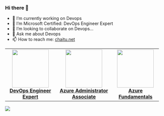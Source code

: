 ### Hi there 👋


- 🔭 I’m currently working on Devops
- 🌱 I’m Microsoft Certified: DevOps Engineer Expert
- 👯 I’m looking to collaborate on Devops...
- 💬 Ask me about Devops
- 📫 How to reach me: [chaitu.net](https://chaitu.net)

<center>
<table>
  <tr>
    <td align="center"><a href="https://learn.microsoft.com/api/credentials/share/en-in/chandrachaitanya/72542FDF6E2A457?sharingId=7DC835F69DC191C9"><img src="https://docs.microsoft.com/en-us/media/learn/certification/badges/microsoft-certified-expert-badge.svg" width="120px;" height="125px;" /><br /><b>DevOps Engineer Expert</b></a>        </td>
    <td align="center"><a href="https://learn.microsoft.com/api/credentials/share/en-in/chandrachaitanya/1FACAE7ACF7B7E50?sharingId=7DC835F69DC191C9"><img src="https://learn.microsoft.com/en-us/media/learn/certification/badges/microsoft-certified-associate-badge.svg" width="120px;" height="125px;" /><br /><b>Azure Administrator Associate</b></a>
    </td>
    <td align="center"><a href="https://learn.microsoft.com/api/credentials/share/en-in/chandrachaitanya/CA34D8C549D46549?sharingId=7DC835F69DC191C9"><img src="https://learn.microsoft.com/en-us/media/learn/certification/badges/microsoft-certified-fundamentals-badge.svg" width="120px;" height="125px;" /><br /><b>Azure Fundamentals</b></a>
    </td>
  </tr>
</table>
</center>

![](https://komarev.com/ghpvc/?username=ChaitanyaChandra&color=brightgreen)
